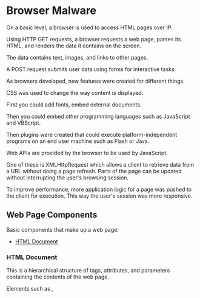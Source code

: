 # Browser Malware



On a basic level, a browser is used to access HTML pages over IP.

Using HTTP GET requests, a browser requests a web page, parses its HTML, and renders the data it contains on the screen.

The data contains text, images, and links to other pages.

A POST request submits user data using forms for interactive tasks.

As browsers developed, new features were created for different things. 

CSS was used to change the way content is displayed.

First you could add fonts, embed external documents.

Then you could embed other programming languages such as JavaScript and VBScript.

Then plugins were created that could execute platform-independent programs on an end user machine such as Flash or Java.


Web APIs are provided by the browser to be used by JavaScript.

One of these is XMLHttpRequest which allows a client to retrieve data from a URL without doing a page refresh.  Parts of the page can be updated without interrupting the user's browsing session.


To improve performance, more application logic for a page was pushed to the client for execution.  This way the user's session was more responsive.

## Web Page Components

Basic components that make up a web page:

- [HTML Document](#html-document)


### HTML Document

This is a hierarchical structure of tags, attributes, and parameters containing the contents of the web page.

Elements such as <head>, <title>, <body>, <img>, <div>, and <p> are used to label text, images, and components of the web page.

The two main types are HTML and XHTML which is an extended version of HTML that is XML-based.

The tags are parsed and 

CSS is use



Linked/embedded external content

- [Links](#links)
- [Frames](#frames)
- [Images](#images)
- [Stylesheets](#stylesheets)
- [Scripts](#scripts)
- [Plugins](#plugins)


### Links

The most basic way to reference external content is:

```html
<a href="http://www.example.com/">Click here</p>a>
```

### Frames

```html
<iframe src="http://www.example.com"></>iframe>
```

### Images

```html
<img src="http://www.example.com/picture.png">
```

### Stylesheets

Controls the appearance of the HTML document
```html
<link rel=stylesheet href="http://"
<style> 
```

### Scripts

JavaScript and VBScript can be executed:

```javascript
<script type="text/javascript" src="analytics.js"></script>
```

### Plugins

Browser plug-ins allow different file formats to be displayed in the browser.  Many times the plug-in applications are given special privilges to show these different formats in the browser window.  

|Windows Media Player|embedded audio and video|
|Apple QuickTime|embedded audio and video|
|Adobe Reader|embedded PDFs|
|Microsoft Office|embedded word documents and spreadsheets|
|Adobe Flash|embedded videos|


#### Java

#### ActiveX Controls

#### Adobe Flash
JavaScript-based language called ActionScript

#### Microsoft Silverlight




```html
<object data="player.swf" type="application/x-shockwave-flash">
<embed src=>
<applet>




## JavaScript

This is the primary scripting language used on the world wide web.  It is a single threaded runtime with a single call stack---which means it does one thing at a time.  

Here are some popular JavaScript engines:

V8 — open source, developed by Google, written in C++
Rhino — managed by the Mozilla Foundation, open source, developed entirely in Java
SpiderMonkey — the first JavaScript engine, which back in the days powered Netscape Navigator, and today powers Firefox
JavaScriptCore — open source, marketed as Nitro and developed by Apple for Safari
KJS — KDE’s engine originally developed by Harri Porten for the KDE project’s Konqueror web browser
Chakra (JScript9) — Internet Explorer
Chakra (JavaScript) — Microsoft Edge
Nashorn, open source as part of OpenJDK, written by Oracle Java Languages and Tool Group
parses code, compiles it to machine code, and executes it while monitoring and optimizing


Browsers provide a sandboxed JavaScript execution environment for every HTML document displayed.  The sandbox limits the JavaScript to specific methods and properties within the browser.  This ensures a script from a random site can't delete your hard drive in the same way an executable from a random site. 

JavaScript Objects

| | |
|-|-|
|document|DOM of the current page|
|navigator|OS and plug-in information|


Document Object Model

An in-memory representation of all of the HTML elements of the current web page.  The browser uses this to display and update the page.

JavaScript accesses the DOM using the document object:

```javascript
document.getElementsbyTagName
```





Scripts called by the HTML document run in this environment and use it to share functions and global variables.  The scripts can access the DOM and manipulate parts of the web page.  If the scripts need to interact with something outside this context, they must use Web APIs provided by the browser.

Browser-provided Web APIs:

- [DOM]
- [ajax(XMLHTTPRequest)]
- [setTimeout]


### DOM


### AJAX

Asynchronous JavaScript and XML (AJAX) helped JavaScript create dynamic web applications which sparked an open source revolution
Data could be loaded in the background avoiding reloading the page, resulting in more dynamic applications
this led to jquery, 
server side (Node.JS)
Web application frameworks (AngularJs, React, Knockout)


### JIT Compilers

JavaScript is a high level (human written) language and was designed to sacrifice speed for ease of use.  The JavaScript engine parses the code, resolves the functions, and executes the code.  While JavaScript interprets each script, it does a lot of lookups, type conversions, etc. to optimize it for execution.

JIT compilers speed up performance by translating JS code into machine code
watches code as it runs, sees what's run many times
if function runs many times, it's sent to the compiler to optimize, creates a faster version of the function



```javascript
appendChild()
document.write()
```




### VBScript

Has access to the DOM APIs as well




Previous attempts include Java machine and byte code, .NET runtime is IL format

(java, flash?)



V8 - used in Chrome and Node.js
has heap for memory allocation and stack for code execution


## Node

Node.js was built on the V8 engine and allows building full applications with JavaScript.

(V8), Electron

Node
build full applications with js
- C++ APIs
- provides sockets, filesystem access
- took js engine out of browser, gave it new APIs
plugins were dying, no replacement
JS isn't good with optimizations



JS is a high level language (textual), these are harder to optimize code with

asm.js is a compiler target compatible with plain JS
takes C++, compiles it to JS, JS is translated into native code



## Web Assembly

Web Assembly is a low level (binary) direct successor to asm.js, a lower level version of js
It is a general purpose virtual architecture with open standard with cross-browser support
universal, safe,  runs as quickly as native code, allow code re-use between Web and native platforms
runs a binary in the browser sandbox
except, regular assembly is specific to an architecture
on web, architecture of client machine is unknown
WASM is machine code for a conceptual machine, not a physical machine
wasm is smaller (binary)
large computations are slower on JS.  With wasm, we can control exactly how memory is allocated and freed making it faster



### Concept

Web Assembly is similar to writing and compiling code to run on an Operating System.

C programs can be compiled for either Windows, Linux, or Mac and for the x64 or x86 architecture.  The compiler scans the entire program and creates an optimized executable containing binary code for the CPU to execute.  After this, the executable should run on any machine with the appropriate OS and architecture.

Web Assembly is similar as it allows you to compile a C program into WASM that will run on any of the major browsers--Safari, Chrome, Firefox, and Edge.  This is a huge performance boost because the browser is being given code that's already been optimized.  It's basically running native code on the browser.

WASM doesn't replace JavaSscript, but complements it by enabling hybrid designs (WASM + JS).
OS-independent web.
JavaScript loads a web assembly module, instantiates it, and calls its functions.


### Example



